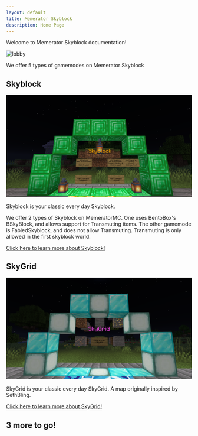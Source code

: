 ```yaml
---
layout: default
title: Memerator Skyblock
description: Home Page
---
```


Welcome to Memerator Skyblock documentation!

![lobby](images/lobby.png)

We offer 5 types of gamemodes on Memerator Skyblock

## Skyblock

![skyblock](images/skyblock.png)

Skyblock is your classic every day Skyblock.

We offer 2 types of Skyblock on MemeratorMC. One uses BentoBox's BSkyBlock, and allows support for Transmuting items. The other gamemode is FabledSkyblock, and does not allow Transmuting. Transmuting is only allowed in the first skyblock world.

[Click here to learn more about Skyblock!](skyblock)

## SkyGrid

![skygrid](images/skygrid.png)

SkyGrid is your classic every day SkyGrid. A map originally inspired by SethBling.

[Click here to learn more about SkyGrid!](skygrid)

## 3 more to go!
